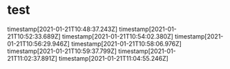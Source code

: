 # test

timestamp[2021-01-21T10:48:37.243Z]
timestamp[2021-01-21T10:52:33.689Z]
timestamp[2021-01-21T10:54:02.380Z]
timestamp[2021-01-21T10:56:29.946Z]
timestamp[2021-01-21T10:58:06.976Z]
timestamp[2021-01-21T10:59:37.799Z]
timestamp[2021-01-21T11:02:37.891Z]
timestamp[2021-01-21T11:04:55.246Z]
